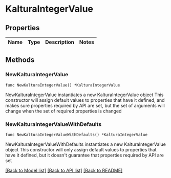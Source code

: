 # KalturaIntegerValue

## Properties

Name | Type | Description | Notes
------------ | ------------- | ------------- | -------------

## Methods

### NewKalturaIntegerValue

`func NewKalturaIntegerValue() *KalturaIntegerValue`

NewKalturaIntegerValue instantiates a new KalturaIntegerValue object
This constructor will assign default values to properties that have it defined,
and makes sure properties required by API are set, but the set of arguments
will change when the set of required properties is changed

### NewKalturaIntegerValueWithDefaults

`func NewKalturaIntegerValueWithDefaults() *KalturaIntegerValue`

NewKalturaIntegerValueWithDefaults instantiates a new KalturaIntegerValue object
This constructor will only assign default values to properties that have it defined,
but it doesn't guarantee that properties required by API are set


[[Back to Model list]](../README.md#documentation-for-models) [[Back to API list]](../README.md#documentation-for-api-endpoints) [[Back to README]](../README.md)


